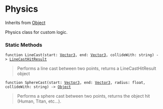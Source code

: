 # Physics
Inherits from [Object](../objects/Object.md)

Physics class for custom logic.

### Static Methods
<pre class="language-typescript"><code class="lang-typescript">function LineCast(start: <a data-footnote-ref href="#user-content-fn-36">Vector3</a>, end: <a data-footnote-ref href="#user-content-fn-36">Vector3</a>, collideWith: string) -> <a data-footnote-ref href="#user-content-fn-12">LineCastHitResult</a></code></pre>
> Performs a line cast between two points, returns a LineCastHitResult object
> 
<pre class="language-typescript"><code class="lang-typescript">function SphereCast(start: <a data-footnote-ref href="#user-content-fn-36">Vector3</a>, end: <a data-footnote-ref href="#user-content-fn-36">Vector3</a>, radius: float, collideWith: string) -> <a data-footnote-ref href="#user-content-fn-37">Object</a></code></pre>
> Performs a sphere cast between two points, returns the object hit (Human, Titan, etc...).
> 

[^0]: [Camera](../static/Camera.md)
[^1]: [Character](../objects/Character.md)
[^2]: [Collider](../objects/Collider.md)
[^3]: [Collision](../objects/Collision.md)
[^4]: [Color](../objects/Color.md)
[^5]: [Convert](../static/Convert.md)
[^6]: [Cutscene](../static/Cutscene.md)
[^7]: [Dict](../objects/Dict.md)
[^8]: [Game](../static/Game.md)
[^9]: [Human](../objects/Human.md)
[^10]: [Input](../static/Input.md)
[^11]: [Json](../static/Json.md)
[^12]: [LineCastHitResult](../objects/LineCastHitResult.md)
[^13]: [LineRenderer](../objects/LineRenderer.md)
[^14]: [List](../objects/List.md)
[^15]: [Map](../static/Map.md)
[^16]: [MapObject](../objects/MapObject.md)
[^17]: [MapTargetable](../objects/MapTargetable.md)
[^18]: [Math](../static/Math.md)
[^19]: [Network](../static/Network.md)
[^20]: [NetworkView](../objects/NetworkView.md)
[^21]: [PersistentData](../static/PersistentData.md)
[^22]: [Physics](../static/Physics.md)
[^23]: [Player](../objects/Player.md)
[^24]: [Quaternion](../objects/Quaternion.md)
[^25]: [Random](../objects/Random.md)
[^26]: [Range](../objects/Range.md)
[^27]: [RoomData](../static/RoomData.md)
[^28]: [Set](../objects/Set.md)
[^29]: [Shifter](../objects/Shifter.md)
[^30]: [String](../static/String.md)
[^31]: [Time](../static/Time.md)
[^32]: [Titan](../objects/Titan.md)
[^33]: [Transform](../objects/Transform.md)
[^34]: [UI](../static/UI.md)
[^35]: [Vector2](../objects/Vector2.md)
[^36]: [Vector3](../objects/Vector3.md)
[^37]: [Object](../objects/Object.md)
[^38]: [Component](../objects/Component.md)
